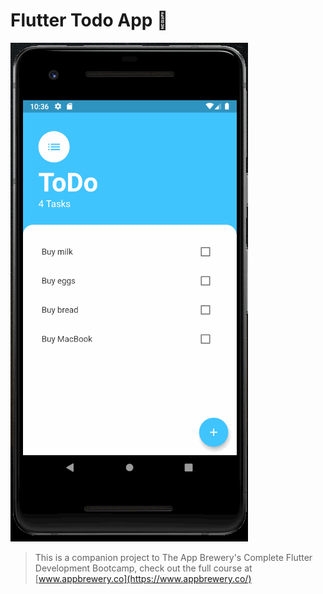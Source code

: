 # Flutter Todo App 📝

![Finished App](https://github.com/Edenik/Images/blob/master/ToDo%20App.gif)

>This is a companion project to The App Brewery's Complete Flutter Development Bootcamp, check out the full course at [www.appbrewery.co](https://www.appbrewery.co/)
